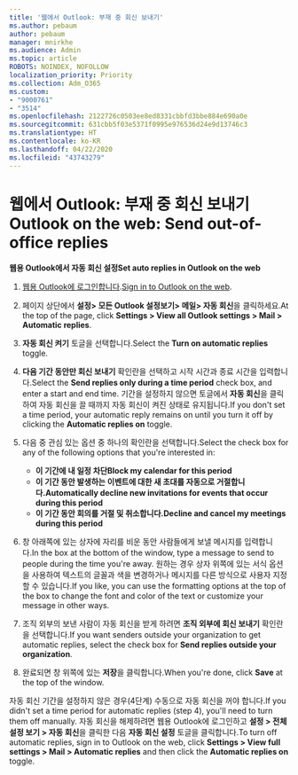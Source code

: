 ```yaml
---
title: '웹에서 Outlook: 부재 중 회신 보내기'
ms.author: pebaum
author: pebaum
manager: mnirkhe
ms.audience: Admin
ms.topic: article
ROBOTS: NOINDEX, NOFOLLOW
localization_priority: Priority
ms.collection: Adm_O365
ms.custom:
- "9000761"
- "3514"
ms.openlocfilehash: 2122726c0503ee8ed8331cbbfd3bbe884e690a0e
ms.sourcegitcommit: 631cbb5f03e5371f0995e976536d24e9d13746c3
ms.translationtype: HT
ms.contentlocale: ko-KR
ms.lasthandoff: 04/22/2020
ms.locfileid: "43743279"
---
```

# <a name="outlook-on-the-web-send-out-of-office-replies"></a><span data-ttu-id="c63d4-102">웹에서 Outlook: 부재 중 회신 보내기</span><span class="sxs-lookup"><span data-stu-id="c63d4-102">Outlook on the web: Send out-of-office replies</span></span>

<span data-ttu-id="c63d4-103">**웹용 Outlook에서 자동 회신 설정**</span><span class="sxs-lookup"><span data-stu-id="c63d4-103">**Set auto replies in Outlook on the web**</span></span>

1. <span data-ttu-id="c63d4-104">[웹용 Outlook에 로그인합니다](https://support.office.com/article/how-to-sign-in-to-outlook-on-the-web-763fab4d-0138-4814-b450-37fc286bcb79).</span><span class="sxs-lookup"><span data-stu-id="c63d4-104">[Sign in to Outlook on the web](https://support.office.com/article/how-to-sign-in-to-outlook-on-the-web-763fab4d-0138-4814-b450-37fc286bcb79).</span></span>

2. <span data-ttu-id="c63d4-105">페이지 상단에서 **설정> 모든 Outlook 설정보기> 메일> 자동 회신**을 클릭하세요.</span><span class="sxs-lookup"><span data-stu-id="c63d4-105">At the top of the page, click **Settings > View all Outlook settings > Mail > Automatic replies**.</span></span>

3. <span data-ttu-id="c63d4-106">**자동 회신 켜기** 토글을 선택합니다.</span><span class="sxs-lookup"><span data-stu-id="c63d4-106">Select the **Turn on automatic replies** toggle.</span></span>

4. <span data-ttu-id="c63d4-107">**다음 기간 동안만 회신 보내기** 확인란을 선택하고 시작 시간과 종료 시간을 입력합니다.</span><span class="sxs-lookup"><span data-stu-id="c63d4-107">Select the **Send replies only during a time period** check box, and enter a start and end time.</span></span> <span data-ttu-id="c63d4-108">기간을 설정하지 않으면 토글에서 **자동 회신**을 클릭하여 자동 회신을 끌 때까지 자동 회신이 켜진 상태로 유지됩니다.</span><span class="sxs-lookup"><span data-stu-id="c63d4-108">If you don't set a time period, your automatic reply remains on until you turn it off by clicking the **Automatic replies on** toggle.</span></span>

5. <span data-ttu-id="c63d4-109">다음 중 관심 있는 옵션 중 하나의 확인란을 선택합니다.</span><span class="sxs-lookup"><span data-stu-id="c63d4-109">Select the check box for any of the following options that you're interested in:</span></span>
    - <span data-ttu-id="c63d4-110">**이 기간에 내 일정 차단**</span><span class="sxs-lookup"><span data-stu-id="c63d4-110">**Block my calendar for this period**</span></span>
    - <span data-ttu-id="c63d4-111">**이 기간 동안 발생하는 이벤트에 대한 새 초대를 자동으로 거절합니다.**</span><span class="sxs-lookup"><span data-stu-id="c63d4-111">**Automatically decline new invitations for events that occur during this period**</span></span>
    - <span data-ttu-id="c63d4-112">**이 기간 동안 회의를 거절 및 취소합니다.**</span><span class="sxs-lookup"><span data-stu-id="c63d4-112">**Decline and cancel my meetings during this period**</span></span>

6. <span data-ttu-id="c63d4-113">창 아래쪽에 있는 상자에 자리를 비운 동안 사람들에게 보낼 메시지를 입력합니다.</span><span class="sxs-lookup"><span data-stu-id="c63d4-113">In the box at the bottom of the window, type a message to send to people during the time you're away.</span></span> <span data-ttu-id="c63d4-114">원하는 경우 상자 위쪽에 있는 서식 옵션을 사용하여 텍스트의 글꼴과 색을 변경하거나 메시지를 다른 방식으로 사용자 지정할 수 있습니다.</span><span class="sxs-lookup"><span data-stu-id="c63d4-114">If you like, you can use the formatting options at the top of the box to change the font and color of the text or customize your message in other ways.</span></span>

7. <span data-ttu-id="c63d4-115">조직 외부의 보낸 사람이 자동 회신을 받게 하려면 **조직 외부에 회신 보내기** 확인란을 선택합니다.</span><span class="sxs-lookup"><span data-stu-id="c63d4-115">If you want senders outside your organization to get automatic replies, select the check box for **Send replies outside your organization**.</span></span>

8. <span data-ttu-id="c63d4-116">완료되면 창 위쪽에 있는 **저장**을 클릭합니다.</span><span class="sxs-lookup"><span data-stu-id="c63d4-116">When you're done, click **Save** at the top of the window.</span></span>

<span data-ttu-id="c63d4-117">자동 회신 기간을 설정하지 않은 경우(4단계) 수동으로 자동 회신을 꺼야 합니다.</span><span class="sxs-lookup"><span data-stu-id="c63d4-117">If you didn't set a time period for automatic replies (step 4), you'll need to turn them off manually.</span></span> <span data-ttu-id="c63d4-118">자동 회신을 해제하려면 웹용 Outlook에 로그인하고 **설정 > 전체 설정 보기 > 자동 회신**을 클릭한 다음 **자동 회신 설정** 토글을 클릭합니다.</span><span class="sxs-lookup"><span data-stu-id="c63d4-118">To turn off automatic replies, sign in to Outlook on the web, click **Settings > View full settings > Mail > Automatic replies** and then click the **Automatic replies on** toggle.</span></span>

